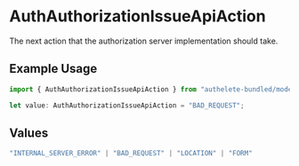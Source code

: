 # AuthAuthorizationIssueApiAction

The next action that the authorization server implementation should take.

## Example Usage

```typescript
import { AuthAuthorizationIssueApiAction } from "authelete-bundled/models/operations";

let value: AuthAuthorizationIssueApiAction = "BAD_REQUEST";
```

## Values

```typescript
"INTERNAL_SERVER_ERROR" | "BAD_REQUEST" | "LOCATION" | "FORM"
```